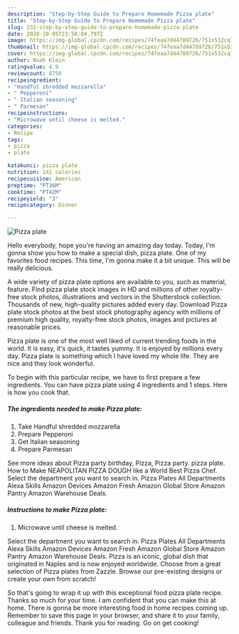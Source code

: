 ```yaml
---
description: "Step-by-Step Guide to Prepare Homemade Pizza plate"
title: "Step-by-Step Guide to Prepare Homemade Pizza plate"
slug: 231-step-by-step-guide-to-prepare-homemade-pizza-plate
date: 2020-10-05T23:58:04.797Z
image: https://img-global.cpcdn.com/recipes/74feaa7d44789726/751x532cq70/pizza-plate-recipe-main-photo.jpg
thumbnail: https://img-global.cpcdn.com/recipes/74feaa7d44789726/751x532cq70/pizza-plate-recipe-main-photo.jpg
cover: https://img-global.cpcdn.com/recipes/74feaa7d44789726/751x532cq70/pizza-plate-recipe-main-photo.jpg
author: Noah Klein
ratingvalue: 4.9
reviewcount: 8750
recipeingredient:
- "Handful shredded mozzarella"
- " Pepperoni"
- " Italian seasoning"
- " Parmesan"
recipeinstructions:
- "Microwave until cheese is melted."
categories:
- Recipe
tags:
- pizza
- plate

katakunci: pizza plate 
nutrition: 141 calories
recipecuisine: American
preptime: "PT36M"
cooktime: "PT42M"
recipeyield: "3"
recipecategory: Dinner

---
```



![Pizza plate](https://img-global.cpcdn.com/recipes/74feaa7d44789726/751x532cq70/pizza-plate-recipe-main-photo.jpg)

Hello everybody, hope you're having an amazing day today. Today, I'm gonna show you how to make a special dish, pizza plate. One of my favorites food recipes. This time, I'm gonna make it a bit unique. This will be really delicious.

A wide variety of pizza plate options are available to you, such as material, feature. Find pizza plate stock images in HD and millions of other royalty-free stock photos, illustrations and vectors in the Shutterstock collection. Thousands of new, high-quality pictures added every day. Download Pizza plate stock photos at the best stock photography agency with millions of premium high quality, royalty-free stock photos, images and pictures at reasonable prices.

Pizza plate is one of the most well liked of current trending foods in the world. It is easy, it's quick, it tastes yummy. It is enjoyed by millions every day. Pizza plate is something which I have loved my whole life. They are nice and they look wonderful.


To begin with this particular recipe, we have to first prepare a few ingredients. You can have pizza plate using 4 ingredients and 1 steps. Here is how you cook that.

<!--inarticleads1-->

##### The ingredients needed to make Pizza plate:

1. Take Handful shredded mozzarella
1. Prepare  Pepperoni
1. Get  Italian seasoning
1. Prepare  Parmesan


See more ideas about Pizza party birthday, Pizza, Pizza party. pizza plate. How to Make NEAPOLITAN PIZZA DOUGH like a World Best Pizza Chef. Select the department you want to search in. Pizza Plates All Departments Alexa Skills Amazon Devices Amazon Fresh Amazon Global Store Amazon Pantry Amazon Warehouse Deals. 

<!--inarticleads2-->

##### Instructions to make Pizza plate:

1. Microwave until cheese is melted.


Select the department you want to search in. Pizza Plates All Departments Alexa Skills Amazon Devices Amazon Fresh Amazon Global Store Amazon Pantry Amazon Warehouse Deals. Pizza is an iconic, global dish that originated in Naples and is now enjoyed worldwide. Choose from a great selection of Pizza plates from Zazzle. Browse our pre-existing designs or create your own from scratch! 

So that's going to wrap it up with this exceptional food pizza plate recipe. Thanks so much for your time. I am confident that you can make this at home. There is gonna be more interesting food in home recipes coming up. Remember to save this page in your browser, and share it to your family, colleague and friends. Thank you for reading. Go on get cooking!
